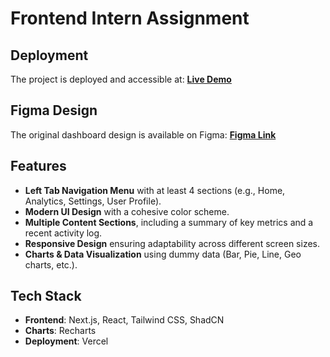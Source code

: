# Frontend Intern Assignment

## Deployment

The project is deployed and accessible at: **[Live Demo](https://dashboard-assignment-inky-ten.vercel.app/)**

## Figma Design

The original dashboard design is available on Figma: **[Figma Link](https://www.figma.com/design/FKjctW6wx0pavxMqhr4o43/Dashboard-Design---Textify?node-id=0-1&t=lx0rI2qalqW5PE63-1)**

## Features

- **Left Tab Navigation Menu** with at least 4 sections (e.g., Home, Analytics, Settings, User Profile).
- **Modern UI Design** with a cohesive color scheme.
- **Multiple Content Sections**, including a summary of key metrics and a recent activity log.
- **Responsive Design** ensuring adaptability across different screen sizes.
- **Charts & Data Visualization** using dummy data (Bar, Pie, Line, Geo charts, etc.).

## Tech Stack

- **Frontend**: Next.js, React, Tailwind CSS, ShadCN
- **Charts**: Recharts
- **Deployment**: Vercel
